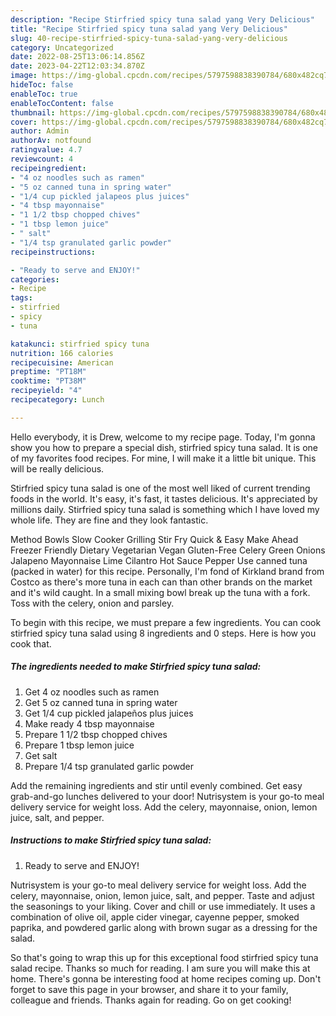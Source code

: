 ```yaml
---
description: "Recipe Stirfried spicy tuna salad yang Very Delicious"
title: "Recipe Stirfried spicy tuna salad yang Very Delicious"
slug: 40-recipe-stirfried-spicy-tuna-salad-yang-very-delicious
category: Uncategorized
date: 2022-08-25T13:06:14.856Z
date: 2023-04-22T12:03:34.870Z
image: https://img-global.cpcdn.com/recipes/5797598838390784/680x482cq70/stirfried-spicy-tuna-salad-recipe-main-photo.jpg
hideToc: false
enableToc: true
enableTocContent: false
thumbnail: https://img-global.cpcdn.com/recipes/5797598838390784/680x482cq70/stirfried-spicy-tuna-salad-recipe-main-photo.jpg
cover: https://img-global.cpcdn.com/recipes/5797598838390784/680x482cq70/stirfried-spicy-tuna-salad-recipe-main-photo.jpg
author: Admin
authorAv: notfound
ratingvalue: 4.7
reviewcount: 4
recipeingredient:
- "4 oz noodles such as ramen"
- "5 oz canned tuna in spring water"
- "1/4 cup pickled jalapeos plus juices"
- "4 tbsp mayonnaise"
- "1 1/2 tbsp chopped chives"
- "1 tbsp lemon juice"
- " salt"
- "1/4 tsp granulated garlic powder"
recipeinstructions:

- "Ready to serve and ENJOY!"
categories:
- Recipe
tags:
- stirfried
- spicy
- tuna

katakunci: stirfried spicy tuna 
nutrition: 166 calories
recipecuisine: American
preptime: "PT18M"
cooktime: "PT38M"
recipeyield: "4"
recipecategory: Lunch

---
```



Hello everybody, it is Drew, welcome to my recipe page. Today, I'm gonna show you how to prepare a special dish, stirfried spicy tuna salad. It is one of my favorites food recipes. For mine, I will make it a little bit unique. This will be really delicious.

Stirfried spicy tuna salad is one of the most well liked of current trending foods in the world. It's easy, it's fast, it tastes delicious. It's appreciated by millions daily. Stirfried spicy tuna salad is something which I have loved my whole life. They are fine and they look fantastic.

Method Bowls Slow Cooker Grilling Stir Fry Quick &amp; Easy Make Ahead Freezer Friendly Dietary Vegetarian Vegan Gluten-Free Celery Green Onions Jalapeno Mayonnaise Lime Cilantro Hot Sauce Pepper Use canned tuna (packed in water) for this recipe. Personally, I&#39;m fond of Kirkland brand from Costco as there&#39;s more tuna in each can than other brands on the market and it&#39;s wild caught. In a small mixing bowl break up the tuna with a fork. Toss with the celery, onion and parsley.


To begin with this recipe, we must prepare a few ingredients. You can cook stirfried spicy tuna salad using 8 ingredients and 0 steps. Here is how you cook that.

<!--inarticleads1-->

##### The ingredients needed to make Stirfried spicy tuna salad:

1. Get 4 oz noodles such as ramen
1. Get 5 oz canned tuna in spring water
1. Get 1/4 cup pickled jalapeños plus juices
1. Make ready 4 tbsp mayonnaise
1. Prepare 1 1/2 tbsp chopped chives
1. Prepare 1 tbsp lemon juice
1. Get  salt
1. Prepare 1/4 tsp granulated garlic powder


Add the remaining ingredients and stir until evenly combined. Get easy grab-and-go lunches delivered to your door! Nutrisystem is your go-to meal delivery service for weight loss. Add the celery, mayonnaise, onion, lemon juice, salt, and pepper. 

<!--inarticleads2-->

##### Instructions to make Stirfried spicy tuna salad:


1. Ready to serve and ENJOY!

Nutrisystem is your go-to meal delivery service for weight loss. Add the celery, mayonnaise, onion, lemon juice, salt, and pepper. Taste and adjust the seasonings to your liking. Cover and chill or use immediately. It uses a combination of olive oil, apple cider vinegar, cayenne pepper, smoked paprika, and powdered garlic along with brown sugar as a dressing for the salad. 

So that's going to wrap this up for this exceptional food stirfried spicy tuna salad recipe. Thanks so much for reading. I am sure you will make this at home. There's gonna be interesting food at home recipes coming up. Don't forget to save this page in your browser, and share it to your family, colleague and friends. Thanks again for reading. Go on get cooking!
